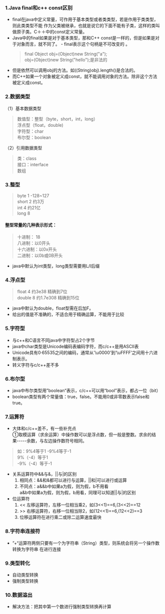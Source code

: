 ### 1.Java final和c++ const区别
- final在java中定义常量，可作用于基本类型或者类类型，若是作用于类类型，则此类类型不能  作为父类被继承，也就是说它的下面不能有子类，这样的类叫做原子类。C＋＋中的const定义常量。
- Java中的final如果是对于基本类型，那和C++   const是一样的，但是如果是对于对象而言，就不同了。 - final表示这个句柄是不可改变的 。 
    > final   Object   obj=(Object)new   String("a");  
 	> obj=(Object)new   String("hello");是非法的  
- 但是依然可以调用obj的方法。如((String)obj).length()是合法的。  
- 而C++如果一个对象被定义成const，就不能调用对象的方法。除非这个方法被定义成const。
### 2.数据类型
（1）基本数据类型  
> 数值型：整型（byte，short，int，long）  
>浮点型（float，double)  
> 字符型：char  
> 布尔型：boolean  

（2）引用数据类型  
> 类：class  
> 接口：interface  
> 数组

### 3.整型
> byte      1		-128~127  
> short	    2		约3万  
> int		4		约21亿  
> long		8

#### 整型常量的几种表示形式：
> 十进制：	18  
> 八进制：以0开头  
> 十六进制：以0x开头  
> 二进制：以0b或0B开头  

- java中默认为int类型，long类型需要用L/l后缀  

### 4.浮点型

> float			4		约3e38		精确到7位  
> double		8		约1.7e308	精确到15位  

- java中默认为double，float型需在后加F。
- 给出的值是不准确的，不适合用于精确运算，不能用于比较  

### 5.字符型  
- 与c++和C语言不同java中字符型占2个字节  
- java中char类型是Unicode编码表编码字符，而c/c++是用ASCII表  
- Unicode具有0·65535之间的编码，通常从'\u0000'到‘\uFFFF’之间用十六进制表示。  
- 转义字符与c/c++差不多  

### 6.布尔型
- java中布尔类型用”boolean“表示，c/c++可以用“bool”表示，都占一位（bit）
- boolean类型有两个常量值：true，false。不能用0或非零数表示false和true。
### 7.运算符
- 大体和c/c++差不，有一些补充点  
①取模运算（求余运算）中操作数可以是浮点数，但一般是整数。求余的结果-----余数，与左边操作数符号相同。    
> 如：9%4等于1
> -9%4等于-1  
> 9%（-4）等于1  
> -9%（-4）等于-1  

- 关系运算符中&&与&，||与|的区别
    1. 相同点：&&和&都可以进行与运算，||和|可以进行或运算  
    2. 不同点：a&&b中如果a为假，则为假，b不用看  
    a&b中如果a为假，则为假，b用看，同理可以知道||与|的区别  
- 位运算符  
    1. <<	左移运算符，左移一位相当乘2，如(3<<1)==6,(3<<2)==12
    2. \>>	右移运算符，右移一位相当除2，如(12<<1)==6,(12<<2)==3  
    3. 位移运算符在进行乘二或除二运算速度最快  

### 8.字符串连接符
- ”+“运算符两侧只要有一个为字符串（String）类型，则系统会将另一个操作数转换为字符串	在进行连接

### 9.类型转化
- 自动类型转换  
- 强制类型转换  

### 10.数据溢出
- 解决方法：把其中第一个数进行强制类型转换再计算
